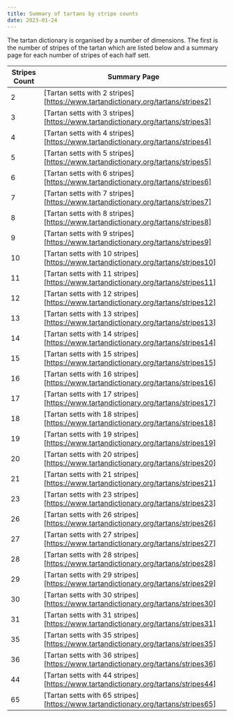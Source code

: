 ```yaml
---
title: Summary of tartans by stripe counts
date: 2023-01-24
---
```


The tartan dictionary is organised by a number of dimensions.  The first is the number of stripes of the tartan which are listed below and a summary page for each number of stripes of each half sett.


| Stripes Count | Summary Page |
|---------------|--------------|
| 2 | [Tartan setts with 2 stripes][https://www.tartandictionary.org/tartans/stripes2]||
| 3 | [Tartan setts with 3 stripes][https://www.tartandictionary.org/tartans/stripes3]||
| 4 | [Tartan setts with 4 stripes][https://www.tartandictionary.org/tartans/stripes4]||
| 5 | [Tartan setts with 5 stripes][https://www.tartandictionary.org/tartans/stripes5]||
| 6 | [Tartan setts with 6 stripes][https://www.tartandictionary.org/tartans/stripes6]||
| 7 | [Tartan setts with 7 stripes][https://www.tartandictionary.org/tartans/stripes7]||
| 8 | [Tartan setts with 8 stripes][https://www.tartandictionary.org/tartans/stripes8]||
| 9 | [Tartan setts with 9 stripes][https://www.tartandictionary.org/tartans/stripes9]||
| 10 | [Tartan setts with 10 stripes][https://www.tartandictionary.org/tartans/stripes10]||
| 11 | [Tartan setts with 11 stripes][https://www.tartandictionary.org/tartans/stripes11]||
| 12 | [Tartan setts with 12 stripes][https://www.tartandictionary.org/tartans/stripes12]||
| 13 | [Tartan setts with 13 stripes][https://www.tartandictionary.org/tartans/stripes13]||
| 14 | [Tartan setts with 14 stripes][https://www.tartandictionary.org/tartans/stripes14]||
| 15 | [Tartan setts with 15 stripes][https://www.tartandictionary.org/tartans/stripes15]||
| 16 | [Tartan setts with 16 stripes][https://www.tartandictionary.org/tartans/stripes16]||
| 17 | [Tartan setts with 17 stripes][https://www.tartandictionary.org/tartans/stripes17]||
| 18 | [Tartan setts with 18 stripes][https://www.tartandictionary.org/tartans/stripes18]||
| 19 | [Tartan setts with 19 stripes][https://www.tartandictionary.org/tartans/stripes19]||
| 20 | [Tartan setts with 20 stripes][https://www.tartandictionary.org/tartans/stripes20]||
| 21 | [Tartan setts with 21 stripes][https://www.tartandictionary.org/tartans/stripes21]||
| 23 | [Tartan setts with 23 stripes][https://www.tartandictionary.org/tartans/stripes23]||
| 26 | [Tartan setts with 26 stripes][https://www.tartandictionary.org/tartans/stripes26]||
| 27 | [Tartan setts with 27 stripes][https://www.tartandictionary.org/tartans/stripes27]||
| 28 | [Tartan setts with 28 stripes][https://www.tartandictionary.org/tartans/stripes28]||
| 29 | [Tartan setts with 29 stripes][https://www.tartandictionary.org/tartans/stripes29]||
| 30 | [Tartan setts with 30 stripes][https://www.tartandictionary.org/tartans/stripes30]||
| 31 | [Tartan setts with 31 stripes][https://www.tartandictionary.org/tartans/stripes31]||
| 35 | [Tartan setts with 35 stripes][https://www.tartandictionary.org/tartans/stripes35]||
| 36 | [Tartan setts with 36 stripes][https://www.tartandictionary.org/tartans/stripes36]||
| 44 | [Tartan setts with 44 stripes][https://www.tartandictionary.org/tartans/stripes44]||
| 65 | [Tartan setts with 65 stripes][https://www.tartandictionary.org/tartans/stripes65]||

